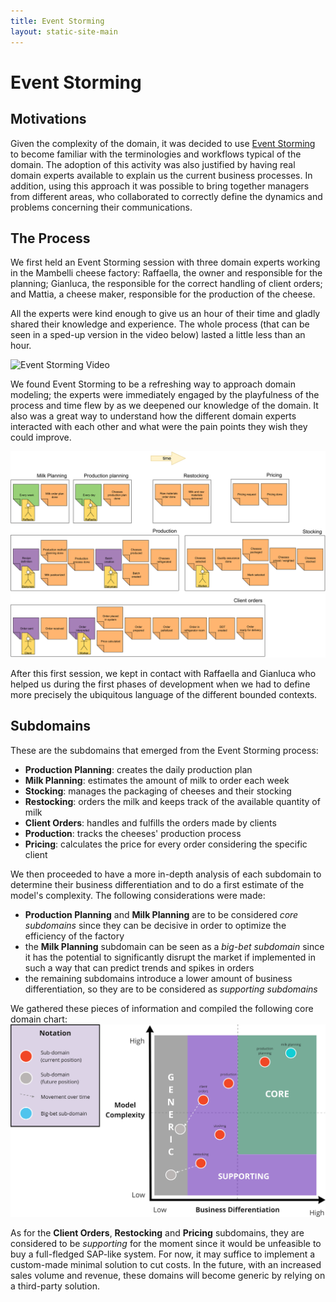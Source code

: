 ```yaml
---
title: Event Storming
layout: static-site-main
---
```


# Event Storming

## Motivations

Given the complexity of the domain, it was decided to use [Event Storming](https://www.eventstorming.com)
to become familiar with the terminologies and workflows typical of the domain.
The adoption of this activity was also justified by having real domain experts available to explain us the
current business processes.
In addition, using this approach it was possible to bring together managers from different areas,
who collaborated to correctly define the dynamics and problems concerning their communications.

## The Process

We first held an Event Storming session with three domain experts working in the Mambelli cheese factory:
Raffaella, the owner and responsible for the planning; Gianluca, the responsible for the correct
handling of client orders; and Mattia, a cheese maker, responsible for the production of the cheese.

All the experts were kind enough to give us an hour of their time and gladly shared their knowledge and
experience. The whole process (that can be seen in a sped-up version in the video below) lasted a little
less than an hour.

![Event Storming Video](images/eventStormingVideo.gif)

We found Event Storming to be a refreshing way to approach domain modeling;
the experts were immediately engaged by the playfulness of the process and time flew by as we deepened
our knowledge of the domain. It also was a great way to understand how the different
domain experts interacted with each other and what were the pain points they wish they could improve.

![Event Storming](images/eventStorming.svg)

After this first session, we kept in contact with Raffaella and Gianluca who helped us during the first
phases of development when we had to define more precisely the ubiquitous language of the different
bounded contexts.

## Subdomains

These are the subdomains that emerged from the Event Storming process:

- **Production Planning**: creates the daily production plan
- **Milk Planning**: estimates the amount of milk to order each week
- **Stocking**: manages the packaging of cheeses and their stocking
- **Restocking**: orders the milk and keeps track of the available quantity of milk
- **Client Orders**: handles and fulfills the orders made by clients
- **Production**: tracks the cheeses' production process
- **Pricing**: calculates the price for every order considering the specific client

We then proceeded to have a more in-depth analysis of each subdomain to determine their business
differentiation and to do a first estimate of the model's complexity.
The following considerations were made:

- **Production Planning** and **Milk Planning** are to be considered *core subdomains*
  since they can be decisive in order to optimize the efficiency of the factory
- the **Milk Planning** subdomain can be seen as a *big-bet subdomain* since it has the potential
  to significantly disrupt the market if implemented in such a way that can predict trends and
  spikes in orders
- the remaining subdomains introduce a lower amount of business differentiation, so they are to be
  considered as *supporting subdomains*

We gathered these pieces of information and compiled the following core domain chart:
![Core domain chart](images/core-domain-chart.png)

As for the **Client Orders**, **Restocking** and **Pricing** subdomains, they are considered to be *supporting*
for the moment since it would be unfeasible to buy a full-fledged SAP-like system.
For now, it may suffice to implement a custom-made minimal solution to cut costs.
In the future, with an increased sales volume and revenue, these domains will become generic by
relying on a third-party solution.
